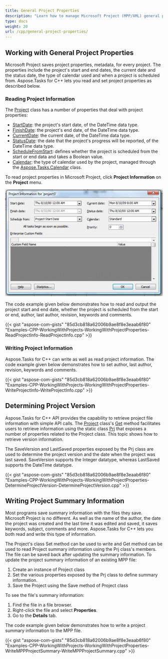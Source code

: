 ```yaml
---
title: General Project Properties
description: "Learn how to manage Microsoft Project (MPP/XML) general project properties using Aspose.Tasks for C++."
type: docs
weight: 20
url: /cpp/general-project-properties/
---
```


## **Working with General Project Properties**
Microsoft Project saves project properties, metadata, for every project. The properties include the project's start and end dates, the current date and the status date, the type of calendar used and when a project is scheduled from. Aspose.Tasks for C++ lets you read and set project properties as described below.

### **Reading Project Information**
The [Project](https://apireference.aspose.com/tasks/cpp/class/aspose.tasks.project) class has a number of properties that deal with project properties:

- [StartDate](https://apireference.aspose.com/tasks/cpp/class/aspose.tasks.prj#ac79e7a48ff250b7a15d967c16f46fce6): the project's start date, of the DateTime data type.
- [FinishDate](https://apireference.aspose.com/tasks/cpp/class/aspose.tasks.prj#ad17eb41147edf464fe3a926ceb1bf010): the project's end date, of the DateTime data type.
- [CurrentDate](https://apireference.aspose.com/tasks/cpp/class/aspose.tasks.prj#a6a85483dfc2fe9dfb5aa8977b706d9d8): the current date, of the DateTime data type.
- [StatusDate](https://apireference.aspose.com/tasks/cpp/class/aspose.tasks.prj#af7ddd2910722a858ae5b8b574505c67a): the date that the project's progress will be reported, of the DateTime data type.
- [ScheduleFromStart](https://apireference.aspose.com/tasks/cpp/class/aspose.tasks.prj#a9d4a036dd860de35317b4e0a3410e165): defines whether the project is scheduled from the start or end data and takes a Boolean value.
- [Calendar](https://apireference.aspose.com/tasks/cpp/class/aspose.tasks.prj#a3c3634148c9c3870bedabc5c43dca102): the type of calendar used by the project, managed through the [Aspose.Tasks.Calendar](https://apireference.aspose.com/tasks/cpp/class/aspose.tasks.calendar) class.

To read project properties in Microsoft Project, click **Project Information** on the **Project** menu.

![project information in Microsoft Project 2010](working-with-project-properties_1.png)

The code example given below demonstrates how to read and output the project start and end date, whether the project is scheduled from the start or end, author, last author, revision, keywords and comments.

{{< gist "aspose-com-gists" "85d3cb818a62006b9ae8f8e3eaab6f80" "Examples-CPP-WorkingWithProjects-WorkingWithProjectProperties-ReadProjectInfo-ReadProjectInfo.cpp" >}}

### **Writing Project Information**
Aspose.Tasks for C++ can write as well as read project information. The code example given below demonstrates how to set author, last author, revision, keywords and comments.

{{< gist "aspose-com-gists" "85d3cb818a62006b9ae8f8e3eaab6f80" "Examples-CPP-WorkingWithProjects-WorkingWithProjectProperties-WriteProjectInfo-WriteProjectInfo.cpp" >}}

## **Determining Project Version**
Aspose.Tasks for C++ API provides the capability to retrieve project file information with simple API calls. The [Project](https://apireference.aspose.com/tasks/cpp/class/aspose.tasks.project) class's [Get](https://apireference.aspose.com/tasks/cpp/class/aspose.tasks.project#a52bb4058bfaffb6b9439320d25354444) method facilitates users to retrieve information using the static class [Prj](https://apireference.aspose.com/tasks/cpp/class/aspose.tasks.prj) that exposes a number of properties related to the Project class. This topic shows how to retrieve version information.

The SaveVersion and LastSaved properties exposed by the Prj class are used to determine the project version and the date when the project was last saved. SaveVersion supports the Integer datatype, whereas LastSaved supports the DateTime datatype.

{{< gist "aspose-com-gists" "85d3cb818a62006b9ae8f8e3eaab6f80" "Examples-CPP-WorkingWithProjects-WorkingWithProjectProperties-DetermineProjectVersion-DetermineProjectVersion.cpp" >}}

## **Writing Project Summary Information**
Most programs save summary information with the files they save. Microsoft Project is no different. As well as the name of the author, the date the project was created and the last time it was edited and saved, it saves keywords, subject, comments and more. Aspose.Tasks for C++ lets you both read and write this type of information.

The Project's class Set method can be used to write and Get method can be used to read Project summary information using the Prj class's members. The file can be saved back after updating the summary information. To update the project summary information of an existing MPP file:

1. Create an instance of Project class
2. Set the various properties exposed by the Prj class to define summary information.
3. Save the Project using the Save method of Project class

To see the file's summary information:

1. Find the file in a file browser.
2. Right-click the file and select **Properties**.
3. Go to the **Details** tab.

The code example given below demonstrates how to write a project summary information to the MPP file.

{{< gist "aspose-com-gists" "85d3cb818a62006b9ae8f8e3eaab6f80" "Examples-CPP-WorkingWithProjects-WorkingWithProjectProperties-WriteMPPProjectSummary-WriteMPPProjectSummary.cpp" >}}
